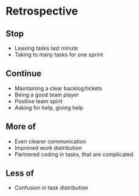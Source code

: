 # Retrospective

## Stop
- Leaving tasks last minute
- Taking to many tasks for one sprint

## Continue
- Maintaining a clear backlog/tickets
- Being a good team player
- Positive team spirit
- Asking for help, giving help

## More of
- Even clearer communication
- Improved work distribution
- Partnered coding in tasks, that are complicated

## Less of
- Confusion in task distribution